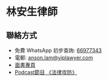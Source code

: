 # 林安生律師

## 聯絡方式
- 免費 WhatsApp 初步查詢: [66977343](http://wa.link/8ctm8z)
- 電郵: anson.lam@yiplawyer.com
- [面書專頁](https://www.facebook.com/profile.php?id=61570174444691)
- [Podcast節目 《法律攻防》](https://open.spotify.com/show/6gscaqbc1EDUuGjvYQw7wL)
